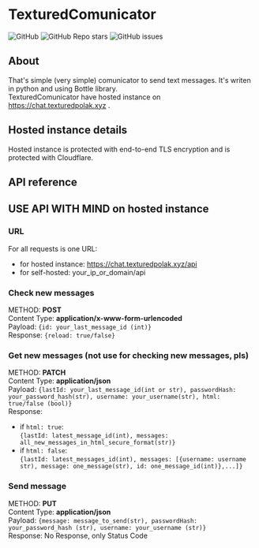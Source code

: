 # TexturedComunicator
![GitHub](https://img.shields.io/github/license/TexturedPolak/texturedComunicatorWeb)
![GitHub Repo stars](https://img.shields.io/github/stars/TexturedPolak/texturedComunicatorWeb)
![GitHub issues](https://img.shields.io/github/issues/TexturedPolak/texturedComunicatorWeb)

## About
That's simple (very simple) comunicator to send text messages. It's writen in python and using Bottle library.<br> TexturedComunicator have hosted instance on <a href="https://chat.texturedpolak.xyz">https://chat.texturedpolak.xyz</a> .
## Hosted instance details
Hosted instance is protected with end-to-end TLS encryption and is protected with Cloudflare.
## API reference
## USE API WITH MIND on hosted instance
### URL
For all requests is one URL:
* for hosted instance: <a href="https://chat.texturedpolak.xyz/api">https://chat.texturedpolak.xyz/api</a>
* for self-hosted: your_ip_or_domain/api
### Check new messages
METHOD: **POST**<br>
Content Type: **application/x-www-form-urlencoded**<br>
Payload: ```{id: your_last_message_id (int)}```<br>
Response: ```{reload: true/false}```
### Get new messages (not use for checking new messages, pls)
METHOD: **PATCH**<br>
Content Type: **application/json**<br>
Payload: ```{lastId: your_last_message_id(int or str), passwordHash: your_password_hash(str), username: your_username(str), html: true/false (bool)}``` <br>
Response:
* if ```html: true```:<br>
```{lastId: latest_message_id(int), messages: all_new_messages_in_html_secure_format(str)}```<br>
* if ```html: false```:<br>
```{lastId: latest_messages_id(int), messages: [{username: username str), message: one_message(str), id: one_message_id(int)},...]}```
### Send message
METHOD: **PUT**<br>
Content Type: **application/json**<br>
Payload: ```{message: message_to_send(str), passwordHash: your_password_hash (str), username: your_username (str)}``` <br>
Response: No Response, only Status Code
